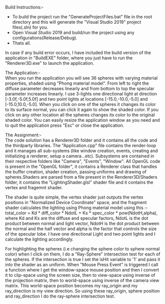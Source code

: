 Build Instructions:-
* To build the project run the "GenerateProjectFiles.bat" file in the root directory and this will generate the "Visual Studio 2019" project files(.sln) for you.  
* Open Visual Studio 2019 and build/run the project using any configurations(Release/Debug).  
* Thats all.

In case if any build error occurs, I have included the build version of the application in "BuildEXE" folder, where you just have to run the "Renderer3D.exe" to launch the application.  

The Application:-  
When you run the application you will see 36 spheres with varying material properties, shaded using "Phong material model". From left to right the diffuse parameter decreases linearly and from bottom to top the specular parameter
increases linearly. I use 3-lights one directional light at direction [-3.0f,-5.0f,5.0f] and two point lights at locations [-15.0,-10.0,-5.0] and [-15.0,10.0,-5.0]. When you click on one of 
the spheres it changes its color to its surface normal, you can click it again to show the shaded color. If you click on any other location all the spheres changes its color to the original
shaded color. You can easily resize the application window as you need and to quit the application press "Esc" or close the application.  

  
The Assignment:-  
The code solution has a Renderer3D folder and it contains all the code and the thirdparty libraries. The "Application.cpp" file contains the render-loop and it manages all 
sub-systems (like window creation, events, creating and initializing a renderer, setup a camera...etc). Subsystems are contained in their respective folders like "Camera",
"Events", "Window". All OpenGL code is present in the "OpenGL folder", it contains a Renderer class that handles the buffer creation, shader creation, passing uniforms and drawing 
of spheres.Shaders are parsed from a file present in the Renderer3D/Shaders folder, it contains the "LightingShader.glsl" shader file and it contains the vertex and fragemnt shader.  

The shader is quite simple, the vertex shader just outputs the vertex positions in "Normalized Device Coordinate" space, and the fragment shader calculates the lighting using
Phong material model using this :- total_color = Kd * diff_color * NdotL + Ks * spec_color * pow(NdotH,alpha), where Kd and Ks are the diffuse and specular factors, NdotL is the dot product 
between normal and light vector, NdotH is the dot product between the normal and the half vector and alpha is the factor that controls the size of the specular lobe.
I have one directional Light and two point lights and I calculate the lighting accordingly.  

For highlighting the spheres (i.e changing the sphere color to sphere normal color) when I click on them, I do a "Ray-Sphere" intersection test for each of the spheres. If the intersection is true I set the isHit
variable to '1' and pass it into the shader as an uniform. When "Mouse Press Event" is triggered I call a function where I get the window-space mouse position and then I convert it to clip-space
using the screen size, then to view-space using inverse of the projection matrix, then to world-space using inverse of the camera view matrix. This world-space position becomes my ray_origin and my ray_direction is my view direction. So using these ray_origin, sphere position and ray_direction
I do the ray-sphere intersection test.
